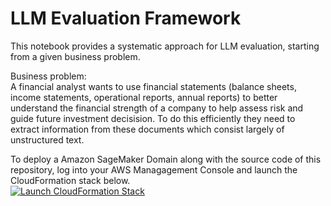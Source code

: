 # LLM Evaluation Framework

This notebook provides a systematic approach for LLM evaluation, starting from a given business problem.

Business problem: <br>
A financial analyst wants to use financial statements (balance sheets, income statements, operational reports, annual reports) to better understand the financial strength of a company to help assess risk and guide future investment decisision. To do this efficiently they need to extract information from these documents which consist largely of unstructured text.


To deploy a Amazon SageMaker Domain along with the source code of this repository, log into your AWS Managagement Console and launch the CloudFormation stack below.
<br>
[![Launch CloudFormation Stack](https://felixh-github.s3.amazonaws.com/misc_public/launchstack.png)](https://console.aws.amazon.com/cloudformation/home#/stacks/new?stackName=LLMevaluation&templateURL=https://felixh-github.s3.amazonaws.com/misc_public/LLMevaluation.yml)
